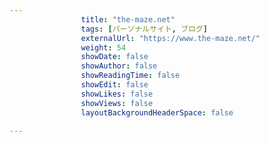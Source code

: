 ---
                title: "the-maze.net"
                tags: [パーソナルサイト, ブログ]
                externalUrl: "https://www.the-maze.net/"
                weight: 54
                showDate: false
                showAuthor: false
                showReadingTime: false
                showEdit: false
                showLikes: false
                showViews: false
                layoutBackgroundHeaderSpace: false
                ---


